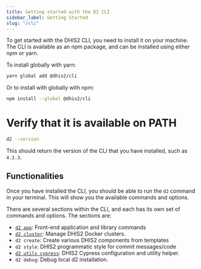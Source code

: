 ```yaml
---
title: Getting started with the D2 CLI
sidebar_label: Getting Started
slug: "/cli"
---
```

To get started with the DHIS2 CLI, you need to install it on your machine. The CLI is available as an npm package, and can be installed using either npm or yarn.

To install globally with yarn:
```bash
yarn global add @dhis2/cli
```

Or to install with globally with npm:
```bash
npm install --global @dhis2/cli
```

# Verify that it is available on PATH

```bash
d2 --version
```
This should return the version of the CLI that you have installed, such as `4.2.3`.

## Functionalities
Once you have installed the CLI, you should be able to run the `d2` command in your terminal. This will show you the available commands and options.

There are several sections within the CLI, and each has its own set of commands and options. The sections are:

- [`d2 app`](/docs/cli/app-platform/getting-started): Front-end application and library commands
- [`d2 cluster`](/docs/cli/cluster): Manage DHIS2 Docker clusters.
- `d2 create`: Create various DHIS2 components from templates
- `d2 style`: DHIS2 programmatic style for commit messages/code
- [`d2 utils cypress`](/docs/cli/cypress/getting-started): DHIS2 Cypress configuration and utility helper.
- `d2 debug`: Debug local d2 installation.